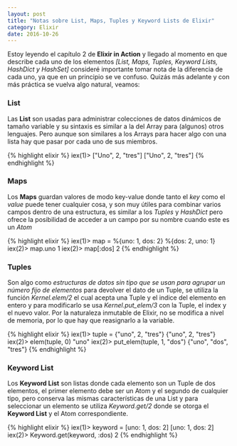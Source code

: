 ```yaml
---
layout: post
title: "Notas sobre List, Maps, Tuples y Keyword Lists de Elixir"
category: Elixir
date: 2016-10-26
---
```


Estoy leyendo el capítulo 2 de **Elixir in Action** y llegado al momento en que describe cada uno de los elementos *[List, Maps, Tuples, Keyword Lists, HashDict y HashSet]* consideré importante tomar nota de la diferencia de cada uno, ya que en un principio se ve confuso. Quizás más adelante y con más práctica se vuelva algo natural, veamos:

### List

Las **List** son usadas para administrar colecciones de datos dinámicos de tamaño variable y su sintaxis es similar a la del Array para (algunos) otros lenguajes. Pero aunque son similares a los Arrays para hacer algo con una lista hay que pasar por cada uno de sus miembros.

{% highlight elixir %}
iex(1)> ["Uno", 2, "tres"]
["Uno", 2, "tres"]
{% endhighlight %}

### Maps

Los **Maps** guardan valores de modo key-value donde tanto el *key* como el *value* puede tener cualquier cosa, y son muy útiles para combinar varios campos dentro de una estructura, es similar a los *Tuples* y *HashDict* pero ofrece la posibilidad de acceder a un campo por su nombre cuando este es un *Atom*

{% highlight elixir %}
iex(1)> map = %{uno: 1, dos: 2}
%{dos: 2, uno: 1}
iex(2)> map.uno
1
iex(2)> map[:dos]
2
{% endhighlight %}

### Tuples

Son algo como *estructuras de datos sin tipo que se usan para agrupar un número fijo de elementos* para devolver el dato de un Tuple, se utiliza la función *Kernel.elem/2* el cual acepta una Tuple y el indice del elemento en entero y para modificarlo se usa *Kernel.put_elem/3* con la Tuple, el index y el nuevo valor. Por la naturaleza inmutable de Elixir, no se modifica a nivel de memoria, por lo que hay que reasignarlo a la variable.

{% highlight elixir %}
iex(1)> tuple = {"uno", 2, "tres"}
{"uno", 2, "tres"}
iex(2)> elem(tuple, 0)
"uno"
iex(2)> put_elem(tuple, 1, "dos")
{"uno", "dos", "tres"}
{% endhighlight %}

### Keyword List

Los **Keyword List** son listas donde cada elemento son un Tuple de dos elementos, el primer elemento debe ser un Atom y el segundo de cualquier tipo, pero conserva las mismas características de una List y para seleccionar un elemento se utiliza *Keyword.get/2* donde se otorga el **Keyword List** y el Atom correspondiente.

{% highlight elixir %}
iex(1)> keyword = [uno: 1, dos: 2]
[uno: 1, dos: 2]
iex(2)> Keyword.get(keyword, :dos)
2
{% endhighlight %}
